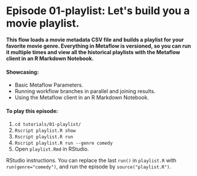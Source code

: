 # Episode 01-playlist: Let's build you a movie playlist.

**This flow loads a movie metadata CSV file and builds a playlist for your
favorite movie genre. Everything in Metaflow is versioned, so you can run it
multiple times and view all the historical playlists with the Metaflow client
in an R Markdown Notebook.**

#### Showcasing:
- Basic Metaflow Parameters.
- Running workflow branches in parallel and joining results.
- Using the Metaflow client in an R Markdown Notebook.

#### To play this episode:
1. ```cd tutorials/01-playlist/```
2. ```Rscript playlist.R show```
3. ```Rscript playlist.R run```
4. ```Rscript playlist.R run --genre comedy```
5. Open ```playlist.Rmd``` in RStudio.

RStudio instructions. You can replace the last `run()` in `playlist.R` with `run(genre="comedy")`, and run the episode by `source("playlist.R")`.